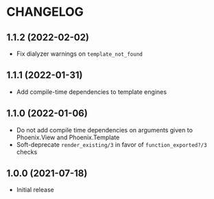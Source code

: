 # CHANGELOG

## 1.1.2 (2022-02-02)

  * Fix dialyzer warnings on `template_not_found`

## 1.1.1 (2022-01-31)

  * Add compile-time dependencies to template engines

## 1.1.0 (2022-01-06)

  * Do not add compile time dependencies on arguments given to Phoenix.View and Phoenix.Template
  * Soft-deprecate `render_existing/3` in favor of `function_exported?/3` checks

## 1.0.0 (2021-07-18)

  * Initial release
